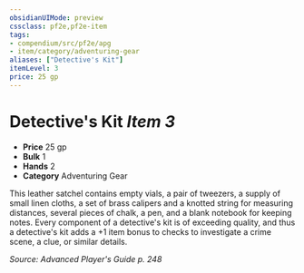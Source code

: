 ```yaml
---
obsidianUIMode: preview
cssclass: pf2e,pf2e-item
tags:
- compendium/src/pf2e/apg
- item/category/adventuring-gear
aliases: ["Detective's Kit"]
itemLevel: 3
price: 25 gp
---
```

# Detective's Kit *Item 3*  

- **Price** 25 gp
- **Bulk** 1
- **Hands** 2
- **Category** Adventuring Gear

This leather satchel contains empty vials, a pair of tweezers, a supply of small linen cloths, a set of brass calipers and a knotted string for measuring distances, several pieces of chalk, a pen, and a blank notebook for keeping notes. Every component of a detective's kit is of exceeding quality, and thus a detective's kit adds a +1 item bonus to checks to investigate a crime scene, a clue, or similar details.

*Source: Advanced Player's Guide p. 248*